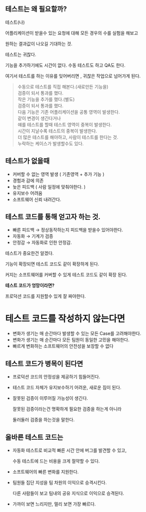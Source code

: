 ## 테스트는 왜 필요할까?

테스트(나)

어플리케이션이 받을수 있는 요청에 대해 모든 경우의 수를 실험을 해보고

원하는 결과값이 나오길 기대하는 것.

테스트는 귀찮다.

기능을 추가하기에도 시간이 없다. 수동 테스트도 하고 QA도 한다.

여기서 테스트를 하는 이유를 잊어버리면 , 귀찮은 작업으로 넘어가게 된다.


> 수동으로 테스트를 직접 해본다.(새로만든 기능을)  
검증이 되서 통과를 했다.  
작은 기능을 추가를 했다.(별도)  
검증이 되서 통과를 했다.  
다음 기능은 기존 어플리케이션을 공통 영역이 발생한다.  
같이 변경이 생긴다거나  
얘를 테스트를 할때 테스트 영역이 중복이 발생한다.  
시간이 지날수록 테스트의 중복이 발생한다.  
더 많은 테스트를 해야하고, 사람이 테스트를 한다는 것.  
누락하는 케이스가 발생할수도 있다.  


## 테스트가 없을때

- 커버할 수 없는 영역 발생 ( 기존영역 + 추가 기능 )
- 경험과 감에 의존
- 늦은 피드백 ( 사람 일정에 맞춰야한다. )
- 유지보수 어려움
- 소프트웨어 신뢰 내려간다.

## 테스트 코드를 통해 얻고자 하는 것.

- 빠른 피드백 → 정상동작하는지 피드백을 받을수 있어야한다.
- 자동화 → 기계가 검증
- 안정감 → 자동화로 인한 안정감.

테스트가 중요한건 알겠다.

기능이 확장되면 테스트 코드도 같이 확장하게 된다.

커지는 소프트웨어를 커버할 수 있게 테스트 코드도 같이 확장 된다.

**테스트 코드가 엉망이라면?**

프로덕션 코드를 지원할수 있게 잘 짜야한다.

# 테스트 코드를 작성하지 않는다면

- 변화가 생기는 매 순간마다 발생할 수 있는 모든 Case를 고려해야한다.
- 변화가 생기는 매 순간마다 모든 팀원이 동일한 고민을 해야한다.
- 빠르게 변화하는 소프트웨어의 안전성을 보장할 수 없다

## 테스트 코드가 병목이 된다면

- 프로덕션 코드의 안정성을 제공하기 힘들어진다.
- 테스트 코드 자체가 유지보수하기 어려운, 새로운 짐이 된다.
- 잘못된 검증이 이루어질 가능성이 생긴다.

  잘못된 검증이라는건 명확하게 필요한 검증을 하는게 아니라

  둘러둘러 검증을 하는것을 말한다.


## 올바른 테스트 코드는

- 자동화 테스트로 비교적 빠른 시간 안에 버그를 발견할 수 있고,

  수동 테스트에 드는 비용을 크게 절약할 수 있다.

- 소프트웨어의 빠른 변화를 지원한다.
- 팀원들 집단 지성을 팀 차원의 이익으로 승격시킨다.

  다른 사람들이 보고 팀내의 공유 지식으로 이익으로 승격된다.

- 가까이 보면 느리지만, 멀리 보면 가장 빠르다.
